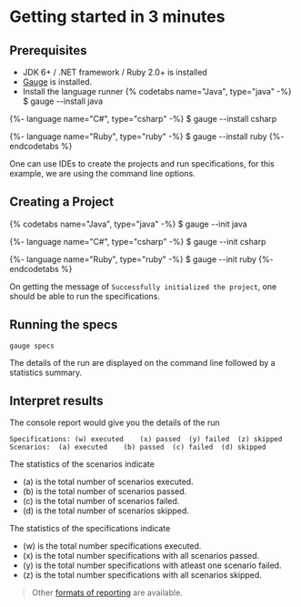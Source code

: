 # Getting started in 3 minutes

## Prerequisites

* JDK 6+ / .NET framework / Ruby 2.0+ is installed
* [Gauge](../../installations/operating_system/README.md) is installed.
* Install the language runner
{% codetabs name="Java", type="java" -%}
$ gauge --install java

{%- language name="C#", type="csharp" -%}
$ gauge --install csharp

{%- language name="Ruby", type="ruby" -%}
$ gauge --install ruby
{%- endcodetabs %}

One can use IDEs to create the projects and run specifications, for this example, we are using the command line options.

## Creating a Project

{% codetabs name="Java", type="java" -%}
$ gauge --init java

{%- language name="C#", type="csharp" -%}
$ gauge --init csharp

{%- language name="Ruby", type="ruby" -%}
$ gauge --init ruby
{%- endcodetabs %}

On getting the message of `Successfully initialized the project`, one should be able to run the specifications.

## Running the specs

```
gauge specs
```
The details of the run are displayed on the command line followed by a statistics summary.

## Interpret results

The console report would give you the details of the run
```
Specifications:	(w) executed	(x) passed	(y) failed	(z) skipped
Scenarios:	(a) executed	(b) passed	(c) failed	(d) skipped
```
The statistics of the scenarios indicate
* (a) is the total number of scenarios executed.
* (b) is the total number of scenarios passed.
* (c) is the total number of scenarios failed.
* (d) is the total number of scenarios skipped.

The statistics of the specifications indicate
* (w) is the total number specifications executed.
* (x) is the total number specifications with all scenarios passed.
* (y) is the total number specifications with atleast one scenario failed.
* (z) is the total number specifications with all scenarios skipped.

> Other [formats of reporting](../reporting_features/README.md) are available.
